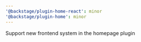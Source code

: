 ```yaml
---
'@backstage/plugin-home-react': minor
'@backstage/plugin-home': minor
---
```


Support new frontend system in the homepage plugin
